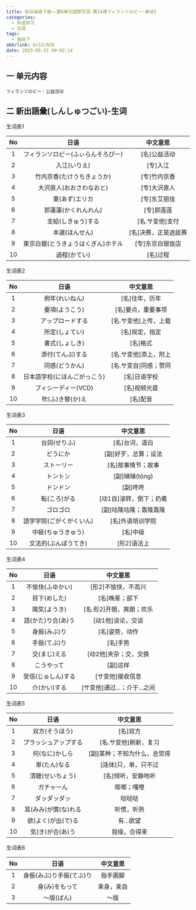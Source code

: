 ```yaml
---
title: 标日高级下册——第6单元国際交流-第24课フィランソロピー-单词1
categories:
  - 外语学习
  - 日语
tags:
  - 高级下
abbrlink: 6c52c929
date: 2025-05-31 09:02:14
---
```

## 一 单元内容

```
フィランソロピー：公益活动
```

<!--more-->

## 二 新出語彙(しんしゅつごい)-生词

生词表1

|  No  |                日语                |       中文意思       |
| :--: | :--------------------------------: | :------------------: |
|  1   | フィランソロピー(ふぃらんそろぴー) |     [名]公益活动     |
|  2   |            入江(いりえ)            |       [专]入江       |
|  3   |     竹内京香(たけうちきょうか)     |     [专]竹内京香     |
|  4   |      大沢直人(おおさわなおと)      |     [专]大沢直人     |
|  5   |           東(あず)エリカ           |     [专]东艾丽佳     |
|  6   |        郭蓮蓮(かくれんれん)        |      [专]郭莲莲      |
|  7   |         支給(しきゅう)する         |   [名.サ变他]支付    |
|  8   |           本選(ほんせん)           | [名]决赛，正是选拔赛 |
|  9   | 東京白銀(とうきょうはくぎん)ホテル |   [专]东京白银饭店   |
|  10  |            過程(かてい)            |       [名]过程       |

生词表2

|  No  |             日语             |       中文意思        |
| :--: | :--------------------------: | :-------------------: |
|  1   |        例年(れいねん)        |    [名]往年，历年     |
|  2   |        要項(ようこう)        |  [名]要点，重要事项   |
|  3   |       アップロードする       | [名.サ变他]上传，上载 |
|  4   |        所定(しょてい)        |    [名]规定，指定     |
|  5   |        書式(しょしき)        |       [名]格式        |
|  6   |       添付(てんぷ)する       | [名.サ变他]添上，附上 |
|  7   |        同感(どうかん)        | [名.サ变自]同感；赞同 |
|  8   | 日本語学校(にほんごがっこう) |     [名]日语学校      |
|  9   |     ブィシーディー(VCD)      |     [名]视频光盘      |
|  10  |       吹(ふ)き替(か)え       |       [名]配音        |

生词表3

|  No  |           日语           |        中文意思         |
| :--: | :----------------------: | :---------------------: |
|  1   |       台詞(せりふ)       |     [名]台词，道白      |
|  2   |         どうにか         |  [副]好歹，总算；设法   |
|  3   |        ストーリー        |   [名]故事情节；故事    |
|  4   |         トントン         |     [副]嗵嗵(tōng)      |
|  5   |         ドンドン         |        [副]咚咚         |
|  6   |       転(ころ)がる       | [动1自]滚转，倒下；扔着 |
|  7   |         ゴロゴロ         | [副]咕隆咕隆；轰隆轰隆  |
|  8   | 語学学院(ごがくがくいん) |    [名]外语培训学院     |
|  9   |    中級(ちゅうきゅう)    |        [名]中级         |
|  10  |   文法的(ぶんぽうてき)   |       [形2]语法上       |

生词表4

|  No  |        日语        |           中文意思           |
| :--: | :----------------: | :--------------------------: |
|  1   |  不愉快(ふゆかい)  |     [形2]不愉快，不高兴      |
|  2   |    目下(めした)    |        [名]晚辈；部下        |
|  3   |    陽気(ようき)    |   [名.形2]开朗，爽朗；欢乐   |
|  4   | 語(かた)り合(あ)う |      [动1他]谈论，交谈       |
|  5   |    身振(みぶ)り    |        [名]姿势，动作        |
|  6   |    手振(てぶ)り    |           [名]手势           |
|  7   |    交(まじ)える    |    [动2他]夹杂；交，交换     |
|  8   |     こうやって     |           [副]这样           |
|  9   | 受信(じゅしん)する |       [サ变他]接收信息       |
|  10  |    介(かい)する    | [サ变他]通过...；介于...之间 |

生词表5

|  No  |         日语         |           中文意思           |
| :--: | :------------------: | :--------------------------: |
|  1   |    双方(そうほう)    |           [名]双方           |
|  2   | プラッシュアップする |    [名.サ变他]刷新，复习     |
|  3   |    何(なに)かしら    | [副]某种；不知为什么，总觉得 |
|  4   |     単(たん)なる     |     [连体]只，单，只不过     |
|  5   |   清聴(せいちょう)   |      [名]倾听，安静地听      |
|  6   |      ガチャーん      |          哐啷；嘎噔          |
|  7   |     ダッダッダッ     |            哒哒哒            |
|  8   | 耳(みみ)が慣(な)れる |          听惯，听熟          |
|  9   |  欲(よく)が出(で)る  |          有...欲望           |
|  10  |   気(き)が合(あ)う   |         投缘，合得来         |

生词表6

|  No  |           日语           |  中文意思  |
| :--: | :----------------------: | :--------: |
|  1   | 身振(みぶ)り手振(てぶ)り |  指手画脚  |
|  2   |      身(み)をもって      | 亲身，亲自 |
|  3   |        ～版(ばん)        |    ～版    |



